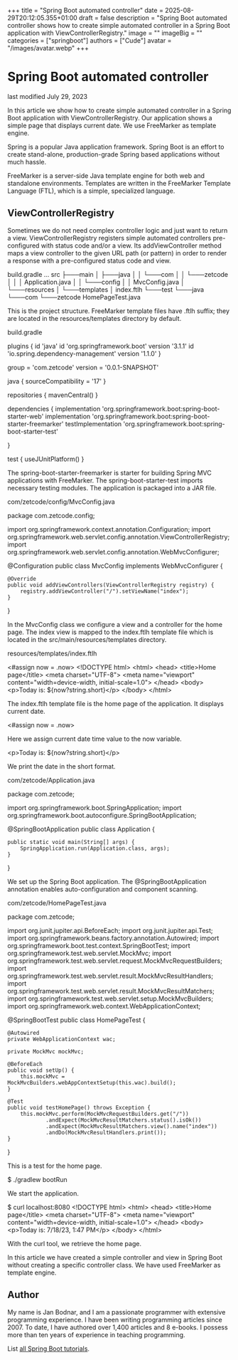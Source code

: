 +++
title = "Spring Boot automated controller"
date = 2025-08-29T20:12:05.355+01:00
draft = false
description = "Spring Boot automated controller shows how to create simple automated controller in a Spring Boot application with ViewControllerRegistry."
image = ""
imageBig = ""
categories = ["springboot"]
authors = ["Cude"]
avatar = "/images/avatar.webp"
+++

# Spring Boot automated controller

last modified July 29, 2023

In this article we show how to create simple automated controller in a Spring
Boot application with ViewControllerRegistry. Our application shows a simple
page that displays current date. We use FreeMarker as template engine.

Spring is a popular Java application framework. 
Spring Boot is an effort to create stand-alone, production-grade 
Spring based applications without much hassle.

FreeMarker is a server-side Java template engine for both web and
standalone environments. Templates are written in the FreeMarker Template
Language (FTL), which is a simple, specialized language.

## ViewControllerRegistry

Sometimes we do not need complex controller logic and just want to return a view. 
ViewControllerRegistry registers simple automated controllers
pre-configured with status code and/or a view. Its
addViewController method maps a view controller to the given URL
path (or pattern) in order to render a response with a pre-configured status
code and view.

build.gradle
...
src
├───main
│   ├───java
│   │   └───com
│   │       └───zetcode
│   │           │   Application.java
│   │           └───config
│   │                   MvcConfig.java
│   └───resources
│       └───templates
│               index.ftlh
└───test
    └───java
        └───com
            └───zetcode
                    HomePageTest.java

This is the project structure. FreeMarker template files have .ftlh
suffix; they are located in the resources/templates directory by
default. 

build.gradle
  

plugins {
    id 'java'
    id 'org.springframework.boot' version '3.1.1'
    id 'io.spring.dependency-management' version '1.1.0'
}

group = 'com.zetcode'
version = '0.0.1-SNAPSHOT'

java {
    sourceCompatibility = '17'
}

repositories {
    mavenCentral()
}

dependencies {
    implementation 'org.springframework.boot:spring-boot-starter-web'
    implementation 'org.springframework.boot:spring-boot-starter-freemarker'
    testImplementation 'org.springframework.boot:spring-boot-starter-test'

}

test {
    useJUnitPlatform()
}

The spring-boot-starter-freemarker is starter for building 
Spring MVC applications with FreeMarker. The spring-boot-starter-test
imports necessary testing modules. The application is packaged into a JAR file.

com/zetcode/config/MvcConfig.java
  

package com.zetcode.config;

import org.springframework.context.annotation.Configuration;
import org.springframework.web.servlet.config.annotation.ViewControllerRegistry;
import org.springframework.web.servlet.config.annotation.WebMvcConfigurer;

@Configuration
public class MvcConfig implements WebMvcConfigurer {

    @Override
    public void addViewControllers(ViewControllerRegistry registry) {
        registry.addViewController("/").setViewName("index");
    }
}

In the MvcConfig class we configure a view and a controller for the
home page. The index view is mapped to the index.ftlh
template file which is located in the src/main/resources/templates
directory.

resources/templates/index.ftlh
  

&lt;#assign now = .now&gt;
&lt;!DOCTYPE html&gt;
&lt;html&gt;
    &lt;head&gt;
        &lt;title&gt;Home page&lt;/title&gt;
        &lt;meta charset="UTF-8"&gt;
        &lt;meta name="viewport" content="width=device-width, initial-scale=1.0"&gt;
    &lt;/head&gt;
    &lt;body&gt;
        &lt;p&gt;Today is: ${now?string.short}&lt;/p&gt;
    &lt;/body&gt;
&lt;/html&gt;

The index.ftlh template file is the home page of the application.
It displays current date.

&lt;#assign now = .now&gt;

Here we assign current date time value to the now variable.

&lt;p&gt;Today is: ${now?string.short}&lt;/p&gt;

We print the date in the short format.

com/zetcode/Application.java
  

package com.zetcode;

import org.springframework.boot.SpringApplication;
import org.springframework.boot.autoconfigure.SpringBootApplication;

@SpringBootApplication
public class Application {

    public static void main(String[] args) {
        SpringApplication.run(Application.class, args);
    }
}

We set up the Spring Boot application. The @SpringBootApplication
annotation enables auto-configuration and component scanning.

com/zetcode/HomePageTest.java
  

package com.zetcode;

import org.junit.jupiter.api.BeforeEach;
import org.junit.jupiter.api.Test;
import org.springframework.beans.factory.annotation.Autowired;
import org.springframework.boot.test.context.SpringBootTest;
import org.springframework.test.web.servlet.MockMvc;
import org.springframework.test.web.servlet.request.MockMvcRequestBuilders;
import org.springframework.test.web.servlet.result.MockMvcResultHandlers;
import org.springframework.test.web.servlet.result.MockMvcResultMatchers;
import org.springframework.test.web.servlet.setup.MockMvcBuilders;
import org.springframework.web.context.WebApplicationContext;

@SpringBootTest
public class HomePageTest {

    @Autowired
    private WebApplicationContext wac;

    private MockMvc mockMvc;

    @BeforeEach
    public void setUp() {
        this.mockMvc = MockMvcBuilders.webAppContextSetup(this.wac).build();
    }

    @Test
    public void testHomePage() throws Exception {
        this.mockMvc.perform(MockMvcRequestBuilders.get("/"))
                .andExpect(MockMvcResultMatchers.status().isOk())
                .andExpect(MockMvcResultMatchers.view().name("index"))
                .andDo(MockMvcResultHandlers.print());
    }
}

This is a test for the home page.

$ ./gradlew bootRun

We start the application.

$ curl localhost:8080
&lt;!DOCTYPE html&gt;
&lt;html&gt;
    &lt;head&gt;
        &lt;title&gt;Home page&lt;/title&gt;
        &lt;meta charset="UTF-8"&gt;
        &lt;meta name="viewport" content="width=device-width, initial-scale=1.0"&gt;
    &lt;/head&gt;
    &lt;body&gt;
        &lt;p&gt;Today is: 7/18/23, 1:47 PM&lt;/p&gt;
    &lt;/body&gt;
&lt;/html&gt;

With the curl tool, we retrieve the home page.

In this article we have created a simple controller and view in Spring Boot
without creating a specific controller class. We have used FreeMarker as
template engine.

## Author

My name is Jan Bodnar, and I am a passionate programmer with extensive
programming experience. I have been writing programming articles since 2007.
To date, I have authored over 1,400 articles and 8 e-books. I possess more
than ten years of experience in teaching programming.

List [all Spring Boot tutorials](/springboot/).